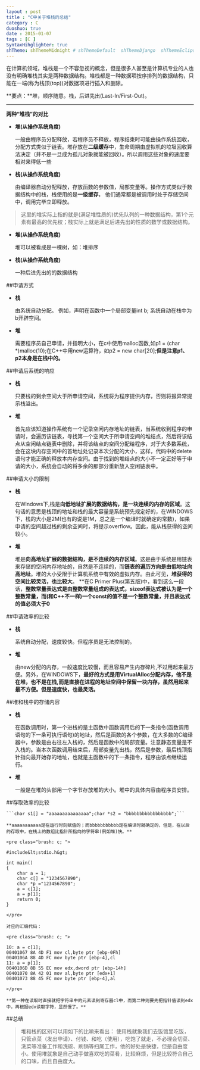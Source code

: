 ```yaml
---
layout : post
title : "C中关于堆栈的总结"
category : C
duoshuo: true
date : 2015-01-07
tags : [C ]
SyntaxHihglighter: true
shTheme: shThemeMidnight # shThemeDefault  shThemeDjango  shThemeEclipse  shThemeEmacs  shThemeFadeToGrey  shThemeMidnight  shThemeRDark
---
```


在计算机领域，堆栈是一个不容忽视的概念，但是很多人甚至是计算机专业的人也没有明确堆栈其实是两种数据结构。堆栈都是一种数据项按序排列的数据结构，只能在一端(称为栈顶(top))对数据项进行插入和删除。

**要点：**堆，顺序随意。栈，后进先出(Last-In/First-Out)。

<!-- more -->

---

**两种“堆栈”的对比**

* **堆(从操作系统角度)**

	一般由程序员分配释放，若程序员不释放，程序结束时可能由操作系统回收，分配方式类似于链表。堆存放在**二级缓存**中，生命周期由虚拟机的垃圾回收算法决定（并不是一旦成为孤儿对象就能被回收）。所以调用这些对象的速度要相对来得低一些

* **栈(从操作系统角度)**

	由编译器自动分配释放，存放函数的参数值，局部变量等。操作方式类似于数据结构中的栈，栈使用的是**一级缓存**， 他们通常都是被调用时处于存储空间中，调用完毕立即释放。
	
>这里的堆实际上指的就是(满足堆性质的)优先队列的一种数据结构，第1个元素有最高的优先权；栈实际上就是满足后进先出的性质的数学或数据结构。

* **堆(从操作系统角度)**
	
	堆可以被看成是一棵树，如：堆排序

* **栈(从操作系统角度)**

	一种后进先出的的数据结构
	
##申请方式

* **栈**

	由系统自动分配。 例如，声明在函数中一个局部变量int b; 系统自动在栈中为b开辟空间。
	
* **堆**

	需要程序员自己申请，并指明大小，在c中使用malloc函数,如p1 = (char *)malloc(10);在C++中用new运算符，如p2 = new char[20];**但是注意p1、p2本身是在栈中的。**
	
##申请后系统的响应

* **栈**

	只要栈的剩余空间大于所申请空间，系统将为程序提供内存，否则将报异常提示栈溢出。
	
* **堆**

	首先应该知道操作系统有一个记录空闲内存地址的链表，当系统收到程序的申请时，会遍历该链表，寻找第一个空间大于所申请空间的堆结点，然后将该结点从空闲结点链表中删除，并将该结点的空间分配给程序，对于大多数系统，会在这块内存空间中的首地址处记录本次分配的大小，这样，代码中的delete语句才能正确的释放本内存空间。由于找到的堆结点的大小不一定正好等于申请的大小，系统会自动的将多余的那部分重新放入空闲链表中。

##申请大小的限制

* **栈**

	在Windows下,栈是**向低地址扩展的数据结构，是一块连续的内存的区域**。这句话的意思是栈顶的地址和栈的最大容量是系统预先规定好的，在WINDOWS下，栈的大小是2M(也有的说是1M，总之是一个编译时就确定的常数)，如果申请的空间超过栈的剩余空间时，将提示overflow。因此，能从栈获得的空间较小。
	
* **堆**

	堆是**向高地址扩展的数据结构，是不连续的内存区域**。这是由于系统是用链表来存储的空闲内存地址的，自然是不连续的，而**链表的遍历方向是由低地址向高地址**。堆的大小受限于计算机系统中有效的虚拟内存。由此可见，**堆获得的空间比较灵活，也比较大**。
**在C Primer Plus(第五版)中，看到这么一段话，**整数常量表达式是由整数常量组成的表达式，sizeof表达式被认为是一个整数常量，而(和C++不一样)一个const的值不是一个整数常量，并且表达式的值必须大于0**

##申请效率的比较

* **栈**

	系统自动分配，速度较快。但程序员是无法控制的。
	
* **堆**

	由new分配的内存，一般速度比较慢，而且容易产生内存碎片,不过用起来最方便。另外，在WINDOWS下，**最好的方式是用VirtualAlloc分配内存，他不是在堆，也不是在栈,而是直接在进程的地址空间中保留一块内存，虽然用起来最不方便。但是速度快，也最灵活。**

##堆和栈中的存储内容

* **栈**
	
	在函数调用时，第一个进栈的是主函数中函数调用后的下一条指令(函数调用语句的下一条可执行语句)的地址，然后是函数的各个参数，在大多数的C编译器中，参数是由右往左入栈的，然后是函数中的局部变量。注意静态变量是不入栈的。当本次函数调用结束后，局部变量先出栈，然后是参数，最后栈顶指针指向最开始存的地址，也就是主函数中的下一条指令，程序由该点继续运行。

* **堆**

	一般是在堆的头部用一个字节存放堆的大小。堆中的具体内容由程序员安排。
	
##存取效率的比较
	
	```char s1[] = "aaaaaaaaaaaaaaa";char *s2 = "bbbbbbbbbbbbbbbbb";```
	
	**aaaaaaaaaaa是在运行时刻赋值的；而bbbbbbbbbbb是在编译时就确定的，但是，在以后的存取中，在栈上的数组比指针所指向的字符串(例如堆)快。**
	
	<pre class="brush: c; ">
	
	#include&lt;stdio.h&gt;
	
	int main()
	{
	    char a = 1;
	    char c[] = "1234567890";
	    char *p ="1234567890";
	    a = c[1];
	    a = p[1];
	    return 0;
	} 
	
	</pre>
	
	对应的汇编代码：
	
	<pre class="brush: c; ">
	
	10: a = c[1];
	00401067 8A 4D F1 mov cl,byte ptr [ebp-0Fh]
	0040106A 88 4D FC mov byte ptr [ebp-4],cl
	11: a = p[1];
	0040106D 8B 55 EC mov edx,dword ptr [ebp-14h]
	00401070 8A 42 01 mov al,byte ptr [edx+1]
	00401073 88 45 FC mov byte ptr [ebp-4],al
	
	</pre>
	
	**第一种在读取时直接就把字符串中的元素读到寄存器cl中，而第二种则要先把指针值读到edx中，再根据edx读取字符，显然慢了。**
	
##总结

>堆和栈的区别可以用如下的比喻来看出：
>使用栈就象我们去饭馆里吃饭，只管点菜（发出申请）、付钱、和吃（使用），吃饱了就走，不必理会切菜、洗菜等准备工作和洗碗、刷锅等扫尾工作，他的好处是快捷，但是自由度小。使用堆就象是自己动手做喜欢吃的菜肴，比较麻烦，但是比较符合自己的口味，而且自由度大。
	
